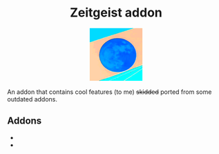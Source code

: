 <div style="text-align: center">
<h1>Zeitgeist addon</h1>
</div>

<p style="text-align: center">
<img src="./src/main/resources/assets/zeitgeist-addon/icon.png" alt="Zeitgeist Addon">
</p>

An addon that contains cool features (to me) ~~skidded~~ ported from some outdated addons.


## Addons
- 
- 
